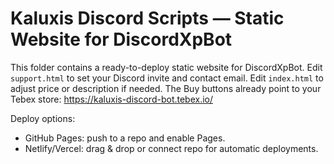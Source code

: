 # Kaluxis Discord Scripts — Static Website for DiscordXpBot

This folder contains a ready-to-deploy static website for DiscordXpBot.
Edit `support.html` to set your Discord invite and contact email.
Edit `index.html` to adjust price or description if needed.
The Buy buttons already point to your Tebex store: https://kaluxis-discord-bot.tebex.io/

Deploy options:
- GitHub Pages: push to a repo and enable Pages.
- Netlify/Vercel: drag & drop or connect repo for automatic deployments.

